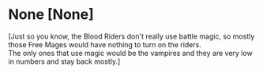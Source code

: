 # None [None]
[Just so you know, the Blood Riders don't really use battle magic, so mostly those Free Mages would have nothing to turn on the riders.    
The only ones that use magic would be the vampires and they are very low in numbers and stay back mostly.]
